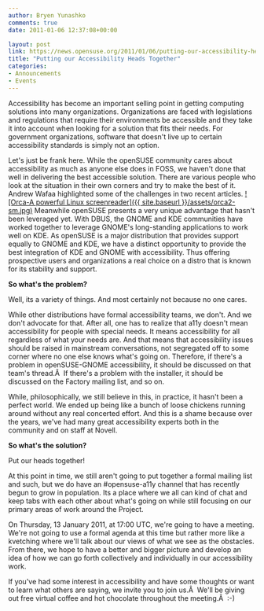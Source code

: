 ```yaml
---
author: Bryen Yunashko
comments: true
date: 2011-01-06 12:37:08+00:00

layout: post
link: https://news.opensuse.org/2011/01/06/putting-our-accessibility-heads-together-2/
title: "Putting our Accessibility Heads Together"
categories:
- Announcements
- Events
---
```

Accessibility has become an important selling point in getting computing solutions into many organizations. Organizations are faced with legislations and regulations that require their environments be accessible and they take it into account when looking for a solution that fits their needs. For government organizations, software that doesn't live up to certain accessibility standards is simply not an option.

Let's just be frank here. While the openSUSE community cares about accessibility as much as anyone else does in FOSS, we haven't done that well in delivering the best accessible solution. There are various people who look at the situation in their own corners and try to make the best of it. Andrew Wafaa highlighted some of the challenges in two recent articles.
[![Orca-A powerful Linux screenreader]({{ site.baseurl }}/assets/orca2-sm.jpg)](https://news.opensuse.org/2011/01/06/putting-our-accessibility-heads-together-2/orca2-sm/)
Meanwhile openSUSE presents a very unique advantage that hasn't been leveraged yet. With DBUS, the GNOME and KDE communities have worked together to leverage GNOME's long-standing applications to work well on KDE. As openSUSE is a major distribution that provides support equally to GNOME and KDE, we have a distinct opportunity to provide the best integration of KDE and GNOME with accessibility. Thus offering prospective users and organizations a real choice on a distro that is known for its stability and support.
<!-- more -->
**So what's the problem?**

Well, its a variety of things. And most certainly not because no one cares.

While other distributions have formal accessibility teams, we don't. And we don't advocate for that. After all, one has to realize that a11y doesn't mean accessibility for people with special needs. It means accessibility for all regardless of what your needs are. And that means that accessibility issues should be raised in mainstream conversations, not segregated off to some corner where no one else knows what's going on. Therefore, if there's a problem in openSUSE-GNOME accessibility, it should be discussed on that team's thread.Â  If there's a problem with the installer, it should be discussed on the Factory mailing list, and so on.

While, philosophically, we still believe in this, in practice, it hasn't been a perfect world. We ended up being like a bunch of loose chickens running around without any real concerted effort. And this is a shame because over the years, we've had many great accessibility experts both in the community and on staff at Novell.

**So what's the solution?**

Put our heads together!

At this point in time, we still aren't going to put together a formal mailing list and such, but we do have an #opensuse-a11y channel that has recently begun to grow in population. Its a place where we all can kind of chat and keep tabs with each other about what's going on while still focusing on our primary areas of work around the Project.

On Thursday, 13 January 2011, at 17:00 UTC, we're going to have a meeting. We're not going to use a formal agenda at this time but rather more like a kvetching where we'll talk about our views of what we see as the obstacles. From there, we hope to have a better and bigger picture and develop an idea of how we can go forth collectively and individually in our accessibility work.

If you've had some interest in accessibility and have some thoughts or want to learn what others are saying, we invite you to join us.Â  We'll be giving out free virtual coffee and hot chocolate throughout the meeting.Â  :-)		
